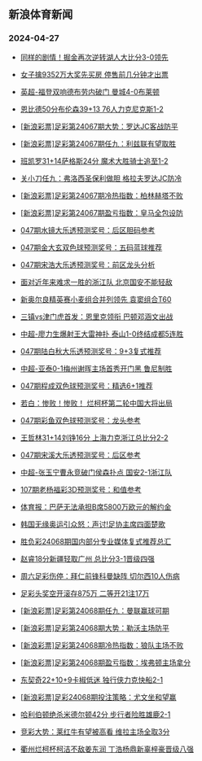 ## 新浪体育新闻 
### 2024-04-27

+ [同样的剧情！掘金再次逆转湖人大比分3-0领先](https://sports.sina.com.cn/basketball/nba/2024-04-26/doc-inatcshy6830509.shtml)

+ [女子擒9352万大奖先买房 停售前几分钟才出票](https://sports.sina.com.cn/l/2024-04-26/doc-inatcfte5414988.shtml)

+ [英超-福登双响德布劳内破门 曼城4-0布莱顿](https://sports.sina.com.cn/g/pl/2024-04-26/doc-inatcfte6978533.shtml)

+ [恩比德50分布伦森39+13 76人力克尼克斯1-2](https://sports.sina.com.cn/basketball/nba/2024-04-26/doc-inatcmza5371652.shtml)

+ [[新浪彩票]足彩第24067期大势：罗达JC客战防平](https://sports.sina.com.cn/l/2024-04-26/doc-inatcfte6970389.shtml)

+ [[新浪彩票]足彩第24067期任九：利兹联有望取胜](https://sports.sina.com.cn/l/2024-04-26/doc-inatcfte6970930.shtml)

+ [班凯罗31+14萨格斯24分 魔术大胜骑士追至1-2](https://sports.sina.com.cn/basketball/nba/2024-04-26/doc-inatcmza5374242.shtml)

+ [关小刀任九：弗洛西圣保利做胆 格拉夫罗达JC防冷](https://sports.sina.com.cn/l/2024-04-26/doc-inatcwqw6780203.shtml)

+ [[新浪彩票]足彩第24067期冷热指数：柏林赫塔不败](https://sports.sina.com.cn/l/2024-04-26/doc-inatcfte5421328.shtml)

+ [[新浪彩票]足彩第24067期盈亏指数：皇马全包设防](https://sports.sina.com.cn/l/2024-04-26/doc-inatcfte5420971.shtml)

+ [047期水镜大乐透预测奖号：后区胆码参考](https://sports.sina.com.cn/l/2024-04-26/doc-inateawu5120965.shtml)

+ [047期金大玄双色球预测奖号：五码蓝球推荐](https://sports.sina.com.cn/l/2024-04-26/doc-inateawu6663353.shtml)

+ [047期宋浩大乐透预测奖号：前区龙头分析](https://sports.sina.com.cn/l/2024-04-26/doc-inateawu5121986.shtml)

+ [面对近年来难求一胜的浙江队 北京国安不能轻敌](https://sports.sina.com.cn/china/2024-04-26/doc-inatcwqw5192954.shtml)

+ [新奥尔良精英赛小麦组合并列领先 袁窦组合T60](https://sports.sina.com.cn/golf/pgatour/2024-04-26/doc-inatcmza6891815.shtml)

+ [三镇vs津门虎首发：恩里克领衔 巴顿邓涵文出战](https://sports.sina.com.cn/china/j/2024-04-26/doc-inateies5074212.shtml)

+ [中超-廖力生爆射王大雷神扑 泰山1-0终结成都5连胜](https://sports.sina.com.cn/china/j/2024-04-26/doc-inatepnt5851803.shtml)

+ [047期陆白秋大乐透预测奖号：9+3复式推荐](https://sports.sina.com.cn/l/2024-04-26/doc-inateawu6670142.shtml)

+ [中超-亚泰0-1梅州谢晖主场首秀开门黑 鲁尼制胜](https://sports.sina.com.cn/china/j/2024-04-26/doc-inatepnq6560617.shtml)

+ [047期程成双色球预测奖号：精选6+1推荐](https://sports.sina.com.cn/l/2024-04-26/doc-inateawu5108798.shtml)

+ [若白：惨败！惨败！ 烂柯杯第二轮中国大将出局](https://sports.sina.com.cn/go/2024-04-26/doc-inatcshy6844757.shtml)

+ [047期彩鱼双色球预测奖号：龙头参考](https://sports.sina.com.cn/l/2024-04-26/doc-inateawu5108071.shtml)

+ [王哲林31+14刘铮16分 上海力克浙江总比分2-2](https://sports.sina.com.cn/basketball/cba/2024-04-26/doc-inatepnt5847206.shtml)

+ [047期宋溪大乐透预测奖号：后区参考](https://sports.sina.com.cn/l/2024-04-26/doc-inateawu5121636.shtml)

+ [中超-张玉宁曹永竞破门侯森扑点 国安2-1浙江队](https://sports.sina.com.cn/china/j/2024-04-26/doc-inatepnq6552078.shtml)

+ [107期老杨福彩3D预测奖号：和值参考](https://sports.sina.com.cn/l/2024-04-26/doc-inateawu6690358.shtml)

+ [体育报：巴萨无法承担B席5800万欧元的解约金](https://sports.sina.com.cn/g/laliga/2024-04-26/doc-inatcwqw6777645.shtml)

+ [韩国无缘奥运引众怒：声讨!足协主席四面楚歌](https://sports.sina.com.cn/china/2024-04-26/doc-inatcwqw6762683.shtml)

+ [胜负彩24068期国内部分专业媒体复式推荐总汇](https://sports.sina.com.cn/l/2024-04-26/doc-inatcwqw5190769.shtml)

+ [赵睿18分新疆轻取广州 总比分3-1晋级四强](https://sports.sina.com.cn/basketball/cba/2024-04-26/doc-inatepnt5838565.shtml)

+ [周六足彩伤停：拜仁前锋科曼缺阵 切尔西10人伤病](https://sports.sina.com.cn/l/2024-04-26/doc-inatcshy5272306.shtml)

+ [足彩头奖空开滚存875万 二等开21注17万](https://sports.sina.com.cn/l/2024-04-27/doc-inatfksm4959471.shtml)

+ [[新浪彩票]足彩第24068期任九：曼联赢球可期](https://sports.sina.com.cn/l/2024-04-27/doc-inatfqyi4830441.shtml)

+ [[新浪彩票]足彩第24068期大势：勒沃主场防平](https://sports.sina.com.cn/l/2024-04-27/doc-inatfqyi2089802.shtml)

+ [[新浪彩票]足彩第24068期冷热指数：狼队主场不败](https://sports.sina.com.cn/l/2024-04-27/doc-inatfqya6049672.shtml)

+ [[新浪彩票]足彩第24068期盈亏指数：埃弗顿主场拿分](https://sports.sina.com.cn/l/2024-04-27/doc-inatfqyi2091113.shtml)

+ [东契奇22+10+9卡椒低迷 独行侠力克快船2-1](https://sports.sina.com.cn/basketball/nba/2024-04-27/doc-inatfvfy5963690.shtml)

+ [[新浪彩票]足彩24068期投注策略：尤文坐和望赢](https://sports.sina.com.cn/l/2024-04-27/doc-inatfqyf5314478.shtml)

+ [哈利伯顿绝杀米德尔顿42分 步行者险胜雄鹿2-1](https://sports.sina.com.cn/basketball/nba/2024-04-27/doc-inatfvfy5961897.shtml)

+ [竞彩大势：莱红牛有望被高看 维拉主场全取3分](https://sports.sina.com.cn/l/2024-04-27/doc-inatfksm4959675.shtml)

+ [衢州烂柯杯柯洁不敌姜东润 丁浩杨鼎新辜梓豪晋级八强](https://sports.sina.com.cn/go/2024-04-27/doc-inathncs5717039.shtml)

